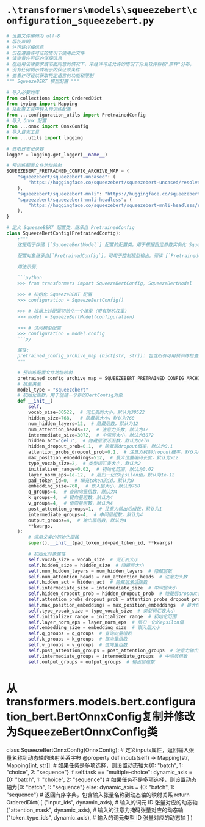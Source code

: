 # `.\transformers\models\squeezebert\configuration_squeezebert.py`

```py
# 设置文件编码为 utf-8
# 版权声明
# 许可证详细信息
# 仅在遵循许可证的情况下使用此文件
# 请查看许可证的详细信息
# 在适用法律要求或书面同意的情况下，未经许可证允许的情况下分发软件将按"原样"分布，
# 没有任何明示或暗示的保证或条件
# 查看许可证以获取特定语言的功能和限制
""" SqueezeBERT 模型配置 """

# 导入必要的库
from collections import OrderedDict
from typing import Mapping
# 从配置工具中导入预训练配置
from ...configuration_utils import PretrainedConfig
# 导入 Onnx 配置 
from ...onnx import OnnxConfig
# 导入日志工具
from ...utils import logging

# 获取日志记录器
logger = logging.get_logger(__name__)

# 预训练配置文件地址映射
SQUEEZEBERT_PRETRAINED_CONFIG_ARCHIVE_MAP = {
    "squeezebert/squeezebert-uncased": (
        "https://huggingface.co/squeezebert/squeezebert-uncased/resolve/main/config.json"
    ),
    "squeezebert/squeezebert-mnli": "https://huggingface.co/squeezebert/squeezebert-mnli/resolve/main/config.json",
    "squeezebert/squeezebert-mnli-headless": (
        "https://huggingface.co/squeezebert/squeezebert-mnli-headless/resolve/main/config.json"
    ),
}

# 定义 SqueezeBERT 配置类，继承自 PretrainedConfig
class SqueezeBertConfig(PretrainedConfig):
    r"""
    这是用于存储 [`SqueezeBertModel`] 配置的配置类。用于根据指定参数实例化 SqueezeBERT 模型，定义模型架构。使用默认配置实例化一个配置将产生类似于 SqueezeBERT [squeezebert/squeezebert-uncased](https://huggingface.co/squeezebert/squeezebert-uncased) 架构的配置。

    配置对象继承自[`PretrainedConfig`]，可用于控制模型输出。阅读 [`PretrainedConfig`] 的文档以获取更多信息。

    用法示例:

    ```python
    >>> from transformers import SqueezeBertConfig, SqueezeBertModel

    >>> # 初始化 SqueezeBERT 配置
    >>> configuration = SqueezeBertConfig()

    >>> # 根据上述配置初始化一个模型（带有随机权重）
    >>> model = SqueezeBertModel(configuration)

    >>> # 访问模型配置
    >>> configuration = model.config
    ```py

    属性: 
    pretrained_config_archive_map (Dict[str, str]): 包含所有可用预训练检查点的字典。
    """

    # 预训练配置文件地址映射
    pretrained_config_archive_map = SQUEEZEBERT_PRETRAINED_CONFIG_ARCHIVE_MAP
    # 模型类型
    model_type = "squeezebert"
    # 初始化函数，用于创建一个新的BertConfig对象
    def __init__(
        self,
        vocab_size=30522,  # 词汇表的大小，默认为30522
        hidden_size=768,   # 隐藏层大小，默认为768
        num_hidden_layers=12,  # 隐藏层数，默认为12
        num_attention_heads=12,  # 注意力头数，默认为12
        intermediate_size=3072,  # 中间层大小，默认为3072
        hidden_act="gelu",  # 隐藏层激活函数，默认为gelu
        hidden_dropout_prob=0.1,  # 隐藏层dropout概率，默认为0.1
        attention_probs_dropout_prob=0.1,  # 注意力机制dropout概率，默认为0.1
        max_position_embeddings=512,  # 最大位置编码长度，默认为512
        type_vocab_size=2,  # 类型词汇表大小，默认为2
        initializer_range=0.02,  # 初始化范围，默认为0.02
        layer_norm_eps=1e-12,  # 层归一化的epsilon值，默认为1e-12
        pad_token_id=0,  # 填充token的id，默认为0
        embedding_size=768,  # 嵌入层大小，默认为768
        q_groups=4,  # 查询向量组数，默认为4
        k_groups=4,  # 键向量组数，默认为4
        v_groups=4,  # 值向量组数，默认为4
        post_attention_groups=1,  # 注意力输出后组数，默认为1
        intermediate_groups=4,  # 中间层组数，默认为4
        output_groups=4,  # 输出层组数，默认为4
        **kwargs,
    ):
        # 调用父类的初始化函数
        super().__init__(pad_token_id=pad_token_id, **kwargs)

        # 初始化对象属性
        self.vocab_size = vocab_size  # 词汇表大小
        self.hidden_size = hidden_size  # 隐藏层大小
        self.num_hidden_layers = num_hidden_layers  # 隐藏层数
        self.num_attention_heads = num_attention_heads  # 注意力头数
        self.hidden_act = hidden_act  # 隐藏层激活函数
        self.intermediate_size = intermediate_size  # 中间层大小
        self.hidden_dropout_prob = hidden_dropout_prob  # 隐藏层dropout概率
        self.attention_probs_dropout_prob = attention_probs_dropout_prob  # 注意力机制dropout概率
        self.max_position_embeddings = max_position_embeddings  # 最大位置编码长度
        self.type_vocab_size = type_vocab_size  # 类型词汇表大小
        self.initializer_range = initializer_range  # 初始化范围
        self.layer_norm_eps = layer_norm_eps  # 层归一化的epsilon值
        self.embedding_size = embedding_size  # 嵌入层大小
        self.q_groups = q_groups  # 查询向量组数
        self.k_groups = k_groups  # 键向量组数
        self.v_groups = v_groups  # 值向量组数
        self.post_attention_groups = post_attention_groups  # 注意力输出后组数
        self.intermediate_groups = intermediate_groups  # 中间层组数
        self.output_groups = output_groups  # 输出层组数
``` 
# 从transformers.models.bert.configuration_bert.BertOnnxConfig复制并修改为SqueezeBertOnnxConfig类
class SqueezeBertOnnxConfig(OnnxConfig):
    # 定义inputs属性，返回输入张量名称到动态轴的映射关系字典
    @property
    def inputs(self) -> Mapping[str, Mapping[int, str]]:
        # 如果任务是多项选择，则设置动态轴为{0: "batch", 1: "choice", 2: "sequence"}
        if self.task == "multiple-choice":
            dynamic_axis = {0: "batch", 1: "choice", 2: "sequence"}
        # 如果任务不是多项选择，则设置动态轴为{0: "batch", 1: "sequence"}
        else:
            dynamic_axis = {0: "batch", 1: "sequence"}
        # 返回有序字典，包含输入张量名称到动态轴的映射关系
        return OrderedDict(
            [
                ("input_ids", dynamic_axis),  # 输入的词元 ID 张量对应的动态轴
                ("attention_mask", dynamic_axis),  # 输入的注意力掩码张量对应的动态轴
                ("token_type_ids", dynamic_axis),  # 输入的词元类型 ID 张量对应的动态轴
            ]
        )
```